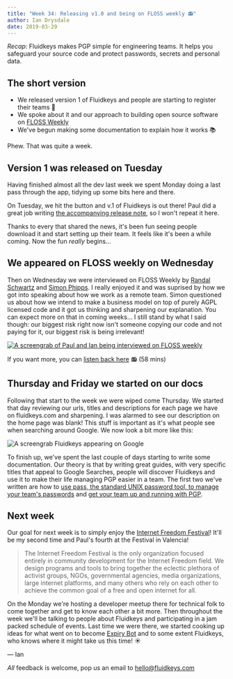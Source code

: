```yaml
---
title: "Week 34: Releasing v1.0 and being on FLOSS weekly 📻"
author: Ian Drysdale
date: 2019-03-29
---
```


_Recap_: Fluidkeys makes PGP simple for engineering teams. It helps you safeguard your source code and protect passwords, secrets and personal data.

## The short version

* We released version 1 of Fluidkeys and people are starting to register their teams 🎉
* We spoke about it and our approach to building open source software on [FLOSS Weekly](https://twit.tv/shows/floss-weekly/episodes/523?autostart=false)
* We've begun making some documentation to explain how it works 📚

Phew. That was quite a week.

## Version 1 was released on Tuesday

Having finished almost all the dev last week we spent Monday doing a last pass through the app, tidying up some bits here and there.

On Tuesday, we hit the button and v.1 of Fluidkeys is out there! Paul did a great job writing [the accompanying release note](/blog/release-1.0-simple-pgp-for-teams/), so I won't repeat it here.

Thanks to every that shared the news, it's been fun seeing people download it and start setting up their team. It feels like it's been a while coming. Now the fun _really_ begins...

## We appeared on FLOSS weekly on Wednesday

Then on Wednesday we were interviewed on FLOSS Weekly by [Randal Schwartz](https://en.wikipedia.org/wiki/Randal_L._Schwartz) and [Simon Phipps](https://en.wikipedia.org/wiki/Simon_Phipps_(programmer)). I really enjoyed it and was suprised by how we got into speaking about how we work as a remote team. Simon questioned us about how we intend to make a business model on top of purely AGPL licensed code and it got us thinking and sharpening our explanation. You can expect more on that in coming weeks... I still stand by what I said though: our biggest risk right now isn't someone copying our code and not paying for it, our biggest risk is being irrelevant!

[![A screengrab of Paul and Ian being interviewed on FLOSS weekly](/images/week-34/paul-and-ian-floss-weekly.png)](https://twit.tv/shows/floss-weekly/episodes/523?autostart=false)

If you want more, you can [listen back here](https://twit.tv/shows/floss-weekly/episodes/523?autostart=false) 📻 (58 mins)

## Thursday and Friday we started on our docs

Following that start to the week we were wiped come Thursday. We started that day reviewing our urls, titles and descriptions for each page we have on fluidkeys.com and sharpening.  I was alarmed to see our description on the home page was blank! This stuff is important as it's what people see when searching around Google. We now look a bit more like this:

![A screengrab Fluidkeys appearing on Google](/images/week-34/fluidkeys-google-result.png)

To finish up, we've spent the last couple of days starting to write some documentation. Our theory is that by writing great guides, with very specific titles that appeal to Google Searches, people will discover Fluidkeys and use it to make their life managing PGP easier in a team. The first two we've written are how to [use pass, the standard UNIX password tool, to manage your team's passwords](/docs/use-pass-with-fluidkeys/) and [get your team up and running with PGP](/docs/get-started/).

## Next week

Our goal for next week is to simply enjoy the [Internet Freedom Festival](https://internetfreedomfestival.org/)! It'll be my second time and Paul's fourth at the Festival in Valencia!

> The Internet Freedom Festival is the only organization focused entirely in community development for the Internet Freedom field. We design programs and tools to bring together the eclectic plethora of activist groups, NGOs, governmental agencies, media organizations, large internet platforms, and many others who rely on each other to achieve the common goal of a free and open internet for all.

On the Monday we're hosting a developer meetup there for technical folk to come together and get to know each other a bit more. Then throughout the week we'll be talking to people about Fluidkeys and participating in a jam packed schedule of events. Last time we were there, we started cooking up ideas for what went on to become [Expiry Bot](https://www.paulfurley.com/expirybot-emails-pgp-users-before-their-key-expires/) and to some extent Fluidkeys, who knows where it might take us this time! ☀️

— Ian

*All* feedback is welcome, pop us an email to
[hello@fluidkeys.com](mailto:hello@fluidkeys.com)
